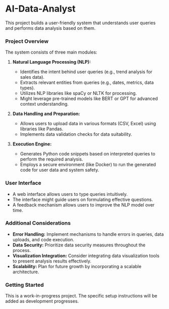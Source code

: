 # AI-Data-Analyst

This project builds a user-friendly system that understands user queries and performs data analysis based on them.

### Project Overview

The system consists of three main modules:

1. **Natural Language Processing (NLP):**
    * Identifies the intent behind user queries (e.g., trend analysis for sales data).
    * Extracts relevant entities from queries (e.g., dates, metrics, data types).
    * Utilizes NLP libraries like spaCy or NLTK for processing.
    * Might leverage pre-trained models like BERT or GPT for advanced context understanding.

2. **Data Handling and Preparation:**
    * Allows users to upload data in various formats (CSV, Excel) using libraries like Pandas.
    * Implements data validation checks for data suitability.

3. **Execution Engine:**
    * Generates Python code snippets based on interpreted queries to perform the required analysis.
    * Employs a secure environment (like Docker) to run the generated code for user data and system safety.

### User Interface

* A web interface allows users to type queries intuitively.
* The interface might guide users on formulating effective questions.
* A feedback mechanism allows users to improve the NLP model over time.

###  Additional Considerations

* **Error Handling:** Implement mechanisms to handle errors in queries, data uploads, and code execution.
* **Data Security:** Prioritize data security measures throughout the process.
* **Visualization Integration:** Consider integrating data visualization tools to present analysis results effectively.
* **Scalability:** Plan for future growth by incorporating a scalable architecture.

### Getting Started

This is a work-in-progress project. The specific setup instructions will be added as development progresses.
